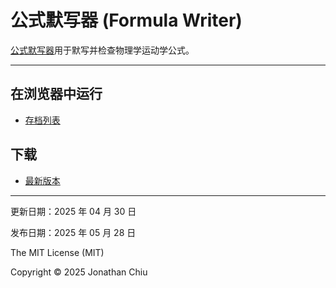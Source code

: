 # 公式默写器 (Formula Writer)

[公式默写器](https://quinn0823.github.io/formula-writer/)用于默写并检查物理学运动学公式。

---

## 在浏览器中运行

- [存档列表](https://quinn0823.github.io/formula-writer/)

## 下载

- [最新版本](https://github.com/Quinn0823/formula-writer/releases/latest)

---

更新日期：2025 年 04 月 30 日

发布日期：2025 年 05 月 28 日

The MIT License (MIT)

Copyright © 2025 Jonathan Chiu